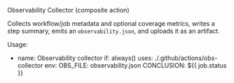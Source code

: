 Observability Collector (composite action)

Collects workflow/job metadata and optional coverage metrics, writes a step summary, emits an `observability.json`, and uploads it as an artifact.

Usage:

- name: Observability collector
  if: always()
  uses: ./.github/actions/obs-collector
  env:
    OBS_FILE: observability.json
    CONCLUSION: ${{ job.status }}
